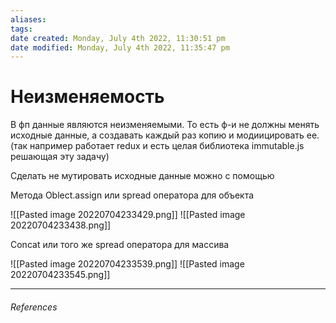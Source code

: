 ```yaml
---
aliases: 
tags: 
date created: Monday, July 4th 2022, 11:30:51 pm
date modified: Monday, July 4th 2022, 11:35:47 pm
---
```


# Неизменяемость

В фп данные являются неизменяемыми. То есть ф-и не должны менять исходные данные, а создавать каждый раз копию и модиицировать ее. (так например работает redux и есть целая библиотека immutable.js решающая эту задачу)

Сделать не мутировать исходные данные можно с помощью

Метода Oblect.assign или spread оператора для объекта

![[Pasted image 20220704233429.png]]
![[Pasted image 20220704233438.png]]

Concat или того же  spread оператора для массива

![[Pasted image 20220704233539.png]]
![[Pasted image 20220704233545.png]]

---

###### References
